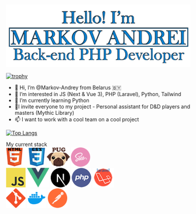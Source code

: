 <img src="https://github.com/Markov-Andrey/Markov-Andrey/blob/main/1231312.png" width="670">

[![trophy](https://github-profile-trophy.vercel.app/?username=Markov-Andrey&theme=onedark)](https://github.com/ryo-ma/github-profile-trophy)


- 👋 Hi, I’m @Markov-Andrey from Belarus 🇧🇾
- 👀 I’m interested in JS (Next & Vue 3), PHP (Laravel), Python,  Tailwind
- 🌱 I’m currently learning Python
- 💞️I invite everyone to my project - Personal assistant for D&D players and masters (Mythic Library)
- 📫 I want to work with a cool team on a cool project


[![Top Langs](https://github-readme-stats.vercel.app/api/top-langs/?username=Markov-Andrey)](https://github.com/anuraghazra/github-readme-stats)

My current stack <br>
<img src="https://github.com/Markov-Andrey/Markov-Andrey/blob/main/HTMLCSS.png" height="53">
<img src="https://github.com/Markov-Andrey/Markov-Andrey/blob/main/Pug.png" height="53">
<img src="https://github.com/Markov-Andrey/Markov-Andrey/blob/main/SASS.png" height="53">
<br>
<img src="https://github.com/Markov-Andrey/Markov-Andrey/blob/main/JS.png" height="53">
<img src="https://github.com/Markov-Andrey/Markov-Andrey/blob/main/vue-js.png" height="53">
<img src="https://github.com/Markov-Andrey/Markov-Andrey/blob/main/next-js.svg" height="53">
<img src="https://github.com/Markov-Andrey/Markov-Andrey/blob/main/PHP.png" height="53">
<img src="https://github.com/Markov-Andrey/Markov-Andrey/blob/main/Laravel.png" height="53">
<br>
<img src="https://github.com/Markov-Andrey/Markov-Andrey/blob/main/GITHUB.png" height="53">
<img src="https://github.com/Markov-Andrey/Markov-Andrey/blob/main/docker.png" height="53">
<img src="https://github.com/Markov-Andrey/Markov-Andrey/blob/main/postman.svg" height="53">
